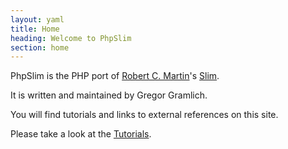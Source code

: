 ```yaml
---
layout: yaml
title: Home
heading: Welcome to PhpSlim
section: home
---
```

PhpSlim is the PHP port of 
[Robert C. Martin](http://www.objectmentor.com/omTeam/martin_r.html)'s
[Slim](http://fitnesse.org/FitNesse.UserGuide.SliM).

It is written and maintained by Gregor Gramlich.

You will find tutorials and links to external
references on this site.

Please take a look at the [Tutorials](tutorials.html).

